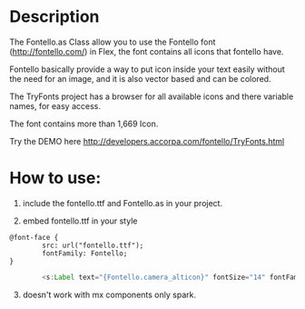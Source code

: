 Description
===========

The Fontello.as Class allow you to use the Fontello font (http://fontello.com/) in Flex, the font contains all icons 
that fontello have.

Fontello basically provide a way to put icon inside your text easily without the need for an image, and it is also
vector based and can be colored.

The TryFonts project has a browser for all available icons and there variable names, for easy access.

The font contains more than 1,669 Icon.

Try the DEMO here http://developers.accorpa.com/fontello/TryFonts.html

How to use:
============
1) include the fontello.ttf and Fontello.as in your project.

2) embed fontello.ttf in your style
```
@font-face {
        src: url("fontello.ttf");
        fontFamily: Fontello;
}
```

``` as
        <s:Label text="{Fontello.camera_alticon}" fontSize="14" fontFamily="Fontello" color="red"/>
```
3) doesn't work with mx components only spark.
